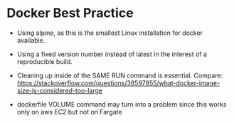 # Docker Best Practice #


* Using alpine, as this is the smallest Linux installation for docker available.

* Using a fixed version number instead of latest in the interest of a reproducible build.

* Cleaning up inside of the SAME RUN command is essential. Compare: https://stackoverflow.com/questions/38597955/what-docker-image-size-is-considered-too-large

* dockerfile VOLUME command may turn into a problem since this works only on aws EC2 but not on Fargate